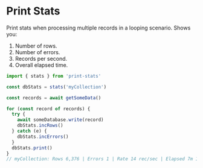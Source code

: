 # Print Stats

Print stats when processing multiple records in a looping scenario.
Shows you:

1. Number of rows.
2. Number of errors.
3. Records per second.
4. Overall elapsed time.

```typescript
import { stats } from 'print-stats'

const dbStats = stats('myCollection')

const records = await getSomeData()

for (const record of records) {
  try {
    await someDatabase.write(record)
    dbStats.incRows()
  } catch (e) {
    dbStats.incErrors()
  }
  dbStats.print()
}
// myCollection: Rows 6,376 | Errors 1 | Rate 14 rec/sec | Elapsed 7m 15.8s
```
